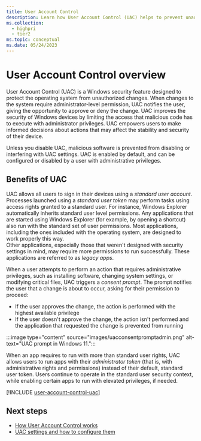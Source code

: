 ```yaml
---
title: User Account Control
description: Learn how User Account Control (UAC) helps to prevent unauthorized changes to Windows devices.
ms.collection: 
  - highpri
  - tier2
ms.topic: conceptual
ms.date: 05/24/2023
---
```


# User Account Control overview

User Account Control (UAC) is a Windows security feature designed to protect the operating system from unauthorized changes. When changes to the system require administrator-level permission, UAC notifies the user, giving the opportunity to approve or deny the change. UAC improves the security of Windows devices by limiting the access that malicious code has to execute with administrator privileges. UAC empowers users to make informed decisions about actions that may affect the stability and security of their device.

Unless you disable UAC, malicious software is prevented from disabling or interfering with UAC settings. UAC is enabled by default, and can be configured or disabled by a user with administrative privileges.

## Benefits of UAC

UAC allows all users to sign in their devices using a *standard user account*. Processes launched using a *standard user token* may perform tasks using access rights granted to a standard user. For instance, Windows Explorer automatically inherits standard user level permissions. Any applications that are started using Windows Explorer (for example, by opening a shortcut) also run with the standard set of user permissions. Most applications, including the ones included with the operating system, are designed to work properly this way.\
Other applications, especially those that weren't designed with security settings in mind, may require more permissions to run successfully. These applications are referred to as *legacy apps*.

When a user attempts to perform an action that requires administrative privileges, such as installing software, changing system settings, or modifying critical files, UAC triggers a *consent prompt*. The prompt notifies the user that a change is about to occur, asking for their permission to proceed:

- If the user approves the change, the action is performed with the highest available privilege
- If the user doesn't approve the change, the action isn't performed and the application that requested the change is prevented from running

:::image type="content" source="images/uacconsentpromptadmin.png" alt-text="UAC prompt in Windows 11.":::

When an app requires to run with more than standard user rights, UAC allows users to run apps with their *administrator token* (that is, with administrative rights and permissions) instead of their default, standard user token. Users continue to operate in the standard user security context, while enabling certain apps to run with elevated privileges, if needed.

[!INCLUDE [user-account-control-uac](../../../../../includes/licensing/user-account-control-uac.md)]

## Next steps

- [How User Account Control works](how-user-account-control-works.md)
- [UAC settings and how to configure them](configure.md)
